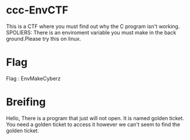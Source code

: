 # ccc-EnvCTF

This is a CTF where you must find out why the C program isn't working. SPOLIERS: There is an enviroment variable you must make in the back ground.Please try this on linux.

# Flag

Flag : EnvMakeCyberz

# Breifing 

Hello, There is a program that just will not open. It is named golden ticket. You need a golden ticket to access it however we can't seem to find the golden ticket. 
